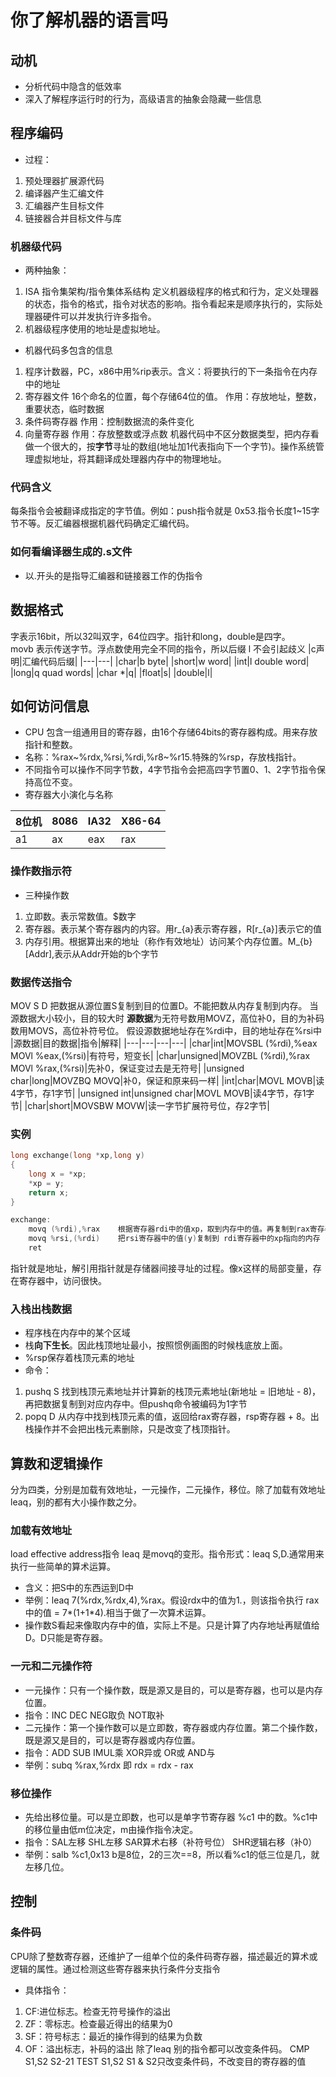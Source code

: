 # 你了解机器的语言吗
## 动机
- 分析代码中隐含的低效率
- 深入了解程序运行时的行为，高级语言的抽象会隐藏一些信息
## 程序编码
- 过程：
1. 预处理器扩展源代码
2. 编译器产生汇编文件
3. 汇编器产生目标文件
4. 链接器合并目标文件与库
### 机器级代码
- 两种抽象：
1. ISA 指令集架构/指令集体系结构
定义机器级程序的格式和行为，定义处理器的状态，指令的格式，指令对状态的影响。指令看起来是顺序执行的，实际处理器硬件可以并发执行许多指令。
2. 机器级程序使用的地址是虚拟地址。
- 机器代码多包含的信息
1. 程序计数器，PC，x86中用%rip表示。含义：将要执行的下一条指令在内存中的地址
2. 寄存器文件  16个命名的位置，每个存储64位的值。 作用：存放地址，整数，重要状态，临时数据
3. 条件码寄存器 作用：控制数据流的条件变化
4. 向量寄存器 作用：存放整数或浮点数
机器代码中不区分数据类型，把内存看做一个很大的，按**字节**寻址的数组(地址加1代表指向下一个字节)。操作系统管理虚拟地址，将其翻译成处理器内存中的物理地址。
### 代码含义
  每条指令会被翻译成指定的字节值。例如：push指令就是 0x53.指令长度1~15字节不等。反汇编器根据机器代码确定汇编代码。
### 如何看编译器生成的.s文件
- 以.开头的是指导汇编器和链接器工作的伪指令
## 数据格式
字表示16bit，所以32叫双字，64位四字。指针和long，double是四字。</br>
movb 表示传送字节。浮点数使用完全不同的指令，所以后缀 l 不会引起歧义
|c声明|汇编代码后缀|
|---|---|
|char|b byte|
|short|w word|
|int|l double word|
|long|q quad words|
|char *|q|
|float|s|
|double|l|

## 如何访问信息
- CPU 包含一组通用目的寄存器，由16个存储64bits的寄存器构成。用来存放指针和整数。</br>
- 名称：%rax~%rdx,%rsi,%rdi,%r8~%r15.特殊的%rsp，存放栈指针。</br>
- 不同指令可以操作不同字节数，4字节指令会把高四字节置0、1、2字节指令保持高位不变。
- 寄存器大小演化与名称

| 8位机 | 8086 | IA32 | X86-64 |
| --- | --- | --- | --- |
| a1 | ax | eax | rax |

### 操作数指示符
- 三种操作数
1. 立即数。表示常数值。$数字
2. 寄存器。表示某个寄存器内的内容。用r_{a}表示寄存器，R[r_{a}]表示它的值
3. 内存引用。根据算出来的地址（称作有效地址）访问某个内存位置。M_{b}[Addr],表示从Addr开始的b个字节
### 数据传送指令
MOV S D 把数据从源位置S复制到目的位置D。不能把数从内存复制到内存。
当源数据大小较小，目的较大时 **源数据**为无符号数用MOVZ，高位补0，目的为补码数用MOVS，高位补符号位。
假设源数据地址存在%rdi中，目的地址存在%rsi中
|源数据|目的数据|指令|解释|
|---|---|---|---|
|char|int|MOVSBL (%rdi),%eax   MOVl %eax,(%rsi)|有符号，短变长|
|char|unsigned|MOVZBL (%rdi),%rax  MOVl %rax,(%rsi)|先补0，保证变过去是无符号|
|unsigned char|long|MOVZBQ MOVQ|补0，保证和原来码一样|
|int|char|MOVL MOVB|读4字节，存1字节|
|unsigned int|unsigned char|MOVL  MOVB|读4字节，存1字节|
|char|short|MOVSBW  MOVW|读一字节扩展符号位，存2字节|
### 实例
```c
long exchange(long *xp,long y)
{
    long x = *xp;
    *xp = y;
    return x;
}

exchange:
    movq (%rdi),%rax    根据寄存器rdi中的值xp，取到内存中的值。再复制到rax寄存器
    movq %rsi,(%rdi)    把rsi寄存器中的值(y)复制到 rdi寄存器中的xp指向的内存
    ret
```
指针就是地址，解引用指针就是存储器间接寻址的过程。像x这样的局部变量，存在寄存器中，访问很快。
### 入栈出栈数据
- 程序栈在内存中的某个区域
- 栈**向下生长**。因此栈顶地址最小，按照惯例画图的时候栈底放上面。
- %rsp保存着栈顶元素的地址
- 命令：
1. pushq S   找到栈顶元素地址并计算新的栈顶元素地址(新地址 = 旧地址 - 8)，再把数据复制到对应内存中。但pushq命令被编码为1字节
2. popq D 从内存中找到栈顶元素的值，返回给rax寄存器，rsp寄存器 + 8。出栈操作并不会把出栈元素删除，只是改变了栈顶指针。
## 算数和逻辑操作
分为四类，分别是加载有效地址，一元操作，二元操作，移位。除了加载有效地址leaq，别的都有大小操作数之分。
### 加载有效地址
load effective address指令 leaq 是movq的变形。指令形式：leaq S,D.通常用来执行一些简单的算术运算。
- 含义：把S中的东西运到D中
- 举例：leaq 7(%rdx,%rdx,4),%rax。假设rdx中的值为1.，则该指令执行 rax中的值 = 7\*(1+1\*4).相当于做了一次算术运算。
- 操作数S看起来像取内存中的值，实际上不是。只是计算了内存地址再赋值给D。D只能是寄存器。
### 一元和二元操作符
- 一元操作：只有一个操作数，既是源又是目的，可以是寄存器，也可以是内存位置。
- 指令：INC DEC NEG取负 NOT取补
- 二元操作：第一个操作数可以是立即数，寄存器或内存位置。第二个操作数，既是源又是目的，可以是寄存器或内存位置。
- 指令：ADD SUB IMUL乘 XOR异或 OR或 AND与
- 举例：subq %rax,%rdx   即 rdx = rdx - rax
### 移位操作
- 先给出移位量。可以是立即数，也可以是单字节寄存器 %c1 中的数。%c1中的移位量由低m位决定，m由操作指令决定。
- 指令：SAL左移 SHL左移 SAR算术右移（补符号位） SHR逻辑右移（补0） 
- 举例：salb %c1,0x13  b是8位，2的三次==8，所以看%c1的低三位是几，就左移几位。
## 控制
### 条件码
CPU除了整数寄存器，还维护了一组单个位的条件码寄存器，描述最近的算术或逻辑的属性。通过检测这些寄存器来执行条件分支指令
- 具体指令：
1. CF:进位标志。检查无符号操作的溢出
2. ZF：零标志。检查最近得出的结果为0
3. SF：符号标志：最近的操作得到的结果为负数
4. OF：溢出标志，补码的溢出
除了leaq 别的指令都可以改变条件码。
CMP S1,S2  S2-21  TEST S1,S2 S1 & S2只改变条件码，不改变目的寄存器的值
